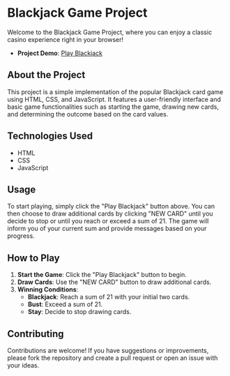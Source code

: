 # Blackjack Game Project

Welcome to the Blackjack Game Project, where you can enjoy a classic casino experience right in your browser!

- **Project Demo**: [Play Blackjack](https://blackjack-casino-royale.netlify.app/)

## About the Project

This project is a simple implementation of the popular Blackjack card game using HTML, CSS, and JavaScript. It features a user-friendly interface and basic game functionalities such as starting the game, drawing new cards, and determining the outcome based on the card values.

## Technologies Used

- HTML
- CSS
- JavaScript

## Usage

To start playing, simply click the "Play Blackjack" button above. You can then choose to draw additional cards by clicking "NEW CARD" until you decide to stop or until you reach or exceed a sum of 21. The game will inform you of your current sum and provide messages based on your progress.

## How to Play

1. **Start the Game**: Click the "Play Blackjack" button to begin.
2. **Draw Cards**: Use the "NEW CARD" button to draw additional cards.
3. **Winning Conditions**:
   - **Blackjack**: Reach a sum of 21 with your initial two cards.
   - **Bust**: Exceed a sum of 21.
   - **Stay**: Decide to stop drawing cards.

## Contributing

Contributions are welcome! If you have suggestions or improvements, please fork the repository and create a pull request or open an issue with your ideas.
